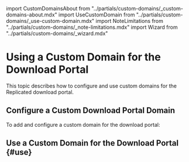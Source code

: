 import CustomDomainsAbout from "../partials/custom-domains/_custom-domains-about.mdx"
import UseCustomDomain from "../partials/custom-domains/_use-custom-domain.mdx"
import NoteLimitations from "../partials/custom-domains/_note-limitations.mdx"
import Wizard from "../partials/custom-domains/_wizard.mdx"

# Using a Custom Domain for the Download Portal

This topic describes how to configure and use custom domains for the Replicated download portal.

<NoteLimitations/>

## Configure a Custom Download Portal Domain

To add and configure a custom domain for the download portal:

<Wizard/>

## Use a Custom Domain for the Download Portal {#use}

<UseCustomDomain/>